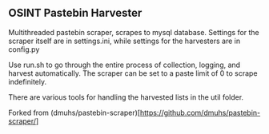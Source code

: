 ## OSINT Pastebin Harvester

Multithreaded pastebin scraper, scrapes to mysql database. Settings for the scraper itself are in settings.ini, while settings for the harvesters are in config.py

Use run.sh  to go through the entire process of collection, logging, and harvest automatically. The scraper can be set to a paste limit of 0 to scrape indefinitely. 

There are various tools for handling the harvested lists in the util folder.

Forked from (dmuhs/pastebin-scraper)[https://github.com/dmuhs/pastebin-scraper/]

